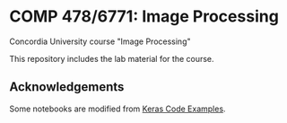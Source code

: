 # COMP 478/6771: Image Processing 

Concordia University course "Image Processing"

This repository includes the lab material for the course.

## Acknowledgements
Some notebooks are modified from [Keras Code Examples](https://keras.io/examples/vision/). 
